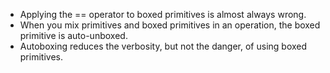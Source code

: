 * Applying the == operator to boxed primitives is almost always wrong.
* When you mix primitives and boxed primitives in an operation, the boxed primitive is auto-unboxed.
* Autoboxing reduces the verbosity, but not the danger, of using boxed primitives.
